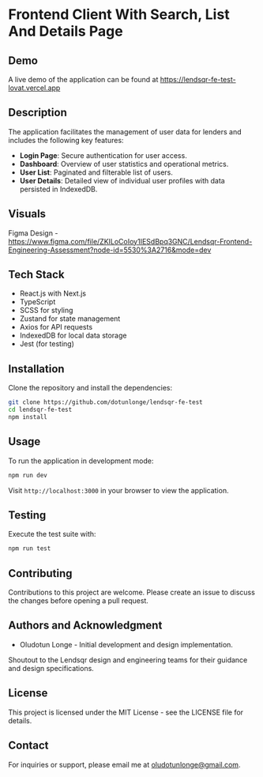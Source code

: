 # Frontend Client With Search, List And Details Page

## Demo

A live demo of the application can be found at https://lendsqr-fe-test-lovat.vercel.app

## Description

The application facilitates the management of user data for lenders and includes the following key features:

- **Login Page**: Secure authentication for user access.
- **Dashboard**: Overview of user statistics and operational metrics.
- **User List**: Paginated and filterable list of users.
- **User Details**: Detailed view of individual user profiles with data persisted in IndexedDB.

## Visuals

Figma Design - https://www.figma.com/file/ZKILoCoIoy1IESdBpq3GNC/Lendsqr-Frontend-Engineering-Assessment?node-id=5530%3A2716&mode=dev

## Tech Stack

- React.js with Next.js
- TypeScript
- SCSS for styling
- Zustand for state management
- Axios for API requests
- IndexedDB for local data storage
- Jest (for testing)


## Installation

Clone the repository and install the dependencies:

```bash
git clone https://github.com/dotunlonge/lendsqr-fe-test
cd lendsqr-fe-test
npm install
```

## Usage

To run the application in development mode:

```bash
npm run dev
```

Visit `http://localhost:3000` in your browser to view the application.

## Testing

Execute the test suite with:

```bash
npm run test
```

## Contributing

Contributions to this project are welcome. Please create an issue to discuss the changes before opening a pull request.

## Authors and Acknowledgment

- Oludotun Longe - Initial development and design implementation.

Shoutout to the Lendsqr design and engineering teams for their guidance and design specifications.

## License

This project is licensed under the MIT License - see the LICENSE file for details.

## Contact

For inquiries or support, please email me at oludotunlonge@gmail.com.
